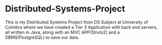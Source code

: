 # Distributed-Systems-Project
This is my Distributed Systems Project from DS Subject at University of Coimbra where we have created a Tier 3 Application with back end servers, all written in Java, along with an MVC APP(Struts2) and a DBMS(PostgreSQL) to save our data.
